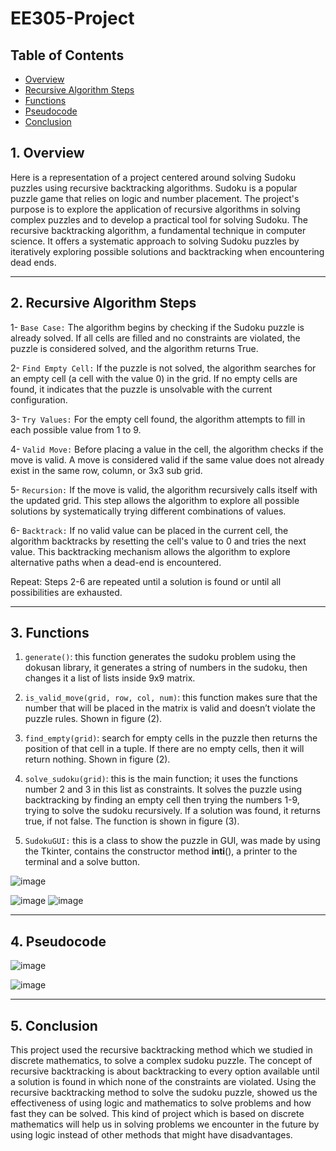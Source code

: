 # EE305-Project

## Table of Contents

- [Overview](#1.overview)
- [Recursive Algorithm Steps](#Recursive-Algorithm-Steps)
- [Functions](#Functions)
- [Pseudocode](#Pseudocode)
- [Conclusion](#conclusion)


## 1. Overview
Here is a representation of a project centered around solving Sudoku puzzles using recursive backtracking algorithms. Sudoku is a popular puzzle game that relies on logic and number placement. The project's purpose is to explore the application of recursive algorithms in solving complex puzzles and to develop a practical tool for solving Sudoku. The recursive backtracking algorithm, a fundamental technique in computer science. It offers a systematic approach to solving Sudoku puzzles by iteratively exploring possible solutions and backtracking when encountering dead ends.

---

## 2. Recursive Algorithm Steps
1-	`Base Case:` The algorithm begins by checking if the Sudoku puzzle is already solved. If all cells are filled and no constraints are violated, the puzzle is considered solved, and the algorithm returns True.

2-	`Find Empty Cell:` If the puzzle is not solved, the algorithm searches for an empty cell (a cell with the value 0) in the grid. If no empty cells are found, it indicates that the puzzle is unsolvable with the current configuration.

3-	`Try Values:` For the empty cell found, the algorithm attempts to fill in each possible value from 1 to 9.

4-	`Valid Move:` Before placing a value in the cell, the algorithm checks if the move is valid. A move is considered valid if the same value does not already exist in the same row, column, or 3x3 sub grid.

5-	`Recursion:` If the move is valid, the algorithm recursively calls itself with the updated grid. This step allows the algorithm to explore all possible solutions by systematically trying different combinations of values.

6-	`Backtrack:` If no valid value can be placed in the current cell, the algorithm backtracks by resetting the cell's value to 0 and tries the next value. This backtracking mechanism allows the algorithm to explore alternative paths when a dead-end is encountered.

Repeat: Steps 2-6 are repeated until a solution is found or until all possibilities are exhausted.

---

## 3. Functions

1.	```generate()```: this function generates the sudoku problem using the dokusan library, it generates a string of numbers in the sudoku, then changes it a list of lists inside 9x9 matrix.

2. ```is_valid_move(grid, row, col, num)```: this function makes sure that the number that will be placed in the matrix is valid and doesn’t violate the puzzle rules. Shown in figure (2).

3.	```find_empty(grid)```: search for empty cells in the puzzle then returns the position of that cell in a tuple. If there are no empty cells, then it will return nothing. Shown in figure (2).

4.	```solve_sudoku(grid)```: this is the main function; it uses the functions number 2 and 3 in this list as constraints. It solves the puzzle using backtracking by finding an empty cell then trying the numbers 1-9, trying to solve the sudoku recursively. If a solution was found, it returns true, if not false. The function is shown in figure (3).


5.	```SudokuGUI:``` this is a class to show the puzzle in GUI, was made by using the Tkinter, contains the constructor method __inti__(), a printer to the terminal and a solve button.



![image](https://github.com/Abdullah-BS/EE305-Project/assets/139412761/044cddde-0869-4e19-93ed-2e9e01f23556)


![image](https://github.com/Abdullah-BS/EE305-Project/assets/139412761/c8fe1298-c14c-46cb-81c8-6e59f5f29dc0) ![image](https://github.com/Abdullah-BS/EE305-Project/assets/139412761/6ace96d5-c283-4929-924a-25475acf1df1)

---

## 4. Pseudocode

![image](https://github.com/Abdullah-BS/EE305-Project/assets/139412761/847af3ac-41cd-436d-8e6c-63b18ed4a77d)

![image](https://github.com/Abdullah-BS/EE305-Project/assets/139412761/69f14d36-091d-40ca-98ca-7dbafab04566)

---

## 5. Conclusion
This project used the recursive backtracking method which we studied in discrete mathematics, to solve a complex sudoku puzzle. The concept of recursive backtracking is about backtracking to every option available until a solution is found in which none of the constraints are violated. Using the recursive backtracking method to solve the sudoku puzzle, showed us the effectiveness of using logic and mathematics to solve problems and how fast they can be solved. This kind of project which is based on discrete mathematics will help us in solving problems we encounter in the future by using logic instead of other methods that might have disadvantages.
